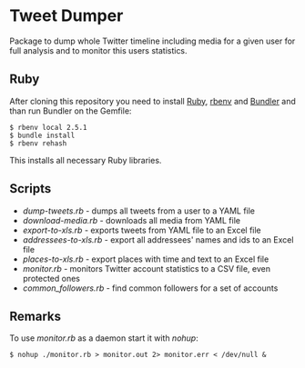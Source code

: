 # Tweet Dumper

Package to dump whole Twitter timeline including media for a given user
for full analysis and to monitor this users statistics.

## Ruby

After cloning this repository you need to install
[Ruby](https://www.ruby-lang.org/), [rbenv](http://rbenv.org/)
and [Bundler](http://bundler.io/) and than run Bundler on the Gemfile:

    $ rbenv local 2.5.1
    $ bundle install
    $ rbenv rehash

This installs all necessary Ruby libraries.

## Scripts

* *dump-tweets.rb* - dumps all tweets from a user to a YAML file
* *download-media.rb* - downloads all media from YAML file
* *export-to-xls.rb* - exports tweets from YAML file to an Excel file
* *addressees-to-xls.rb* - export all addressees' names and ids to an Excel file
* *places-to-xls.rb* - export places with time and text to an Excel file
* *monitor.rb* - monitors Twitter account statistics to a CSV file, even protected ones
* *common_followers.rb* - find common followers for a set of accounts

## Remarks

To use *monitor.rb* as a daemon start it with *nohup*:

    $ nohup ./monitor.rb > monitor.out 2> monitor.err < /dev/null &
